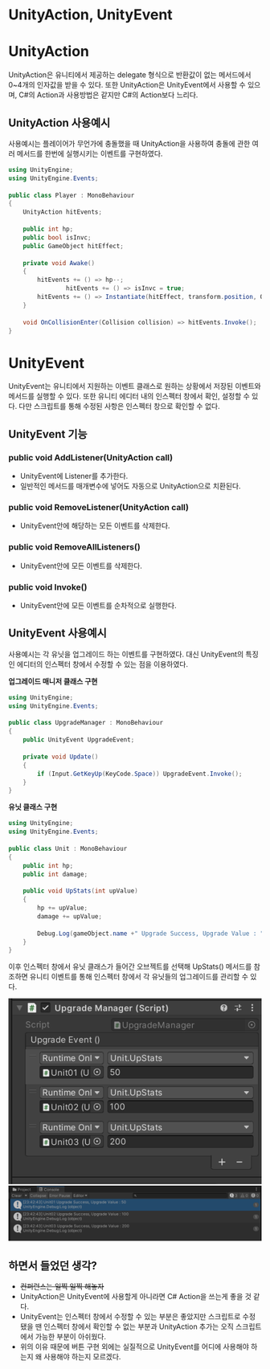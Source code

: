 # UnityAction, UnityEvent

# UnityAction

UnityAction은 유니티에서 제공하는 delegate 형식으로 반환값이 없는 메서드에서 0~4개의 인자값을 받을 수 있다. 또한 UnityAction은 UnityEvent에서 사용할 수 있으며, C#의 Action과 사용방법은 같지만 C#의 Action보다 느리다.

## UnityAction 사용예시

사용예시는 플레이어가 무언가에 충돌했을 때 UnityAction을 사용하여 충돌에 관한 여러 메서드를 한번에 실행시키는 이벤트를 구현하였다.

```csharp
using UnityEngine;
using UnityEngine.Events;

public class Player : MonoBehaviour
{
    UnityAction hitEvents;

    public int hp;
    public bool isInvc;
    public GameObject hitEffect;

    private void Awake()
    {
        hitEvents += () => hp--;
				hitEvents += () => isInvc = true;
        hitEvents += () => Instantiate(hitEffect, transform.position, Quaternion.identity);
    }

    void OnCollisionEnter(Collision collision) => hitEvents.Invoke();
}
```


# UnityEvent

UnityEvent는 유니티에서 지원하는 이벤트 클래스로 원하는 상황에서 저장된 이벤트와 메서드를 실행할 수 있다. 또한 유니티 에디터 내의 인스펙터 창에서 확인, 설정할 수 있다. 다만 스크립트를 통해 수정된 사항은 인스펙터 창으로 확인할 수 없다. 

## UnityEvent 기능

### public void AddListener(UnityAction call)

- UnityEvent에 Listener를 추가한다.
- 일반적인 메서드를 매개변수에 넣어도 자동으로 UnityAction으로 치환된다.

### public void RemoveListener(UnityAction call)

- UnityEvent안에 해당하는 모든 이벤트를 삭제한다.

### public void RemoveAllListeners()

- UnityEvent안에 모든 이벤트를 삭제한다.

### public void Invoke()

- UnityEvent안에 모든 이벤트를 순차적으로 실행한다.

## UnityEvent 사용예시

사용예시는 각 유닛을 업그레이드 하는 이벤트를 구현하였다. 대신 UnityEvent의 특징인 에디터의 인스펙터 창에서 수정할 수 있는 점을 이용하였다.

**업그레이드 매니저 클래스 구현**

```csharp
using UnityEngine;
using UnityEngine.Events;

public class UpgradeManager : MonoBehaviour
{
    public UnityEvent UpgradeEvent;

    private void Update()
    {
        if (Input.GetKeyUp(KeyCode.Space)) UpgradeEvent.Invoke();
    }
}
```

**유닛 클래스 구현**

```csharp
using UnityEngine;
using UnityEngine.Events;

public class Unit : MonoBehaviour
{
    public int hp;
    public int damage;

    public void UpStats(int upValue)
    {
        hp += upValue;
        damage += upValue;

        Debug.Log(gameObject.name +" Upgrade Success, Upgrade Value : " + upValue);
    }
}
```

이후 인스펙터 창에서 유닛 클래스가 들어간 오브젝트를 선택해 UpStats() 메서드를 참조하면 유니티 이벤트를 통해 인스펙터 창에서 각 유닛들의 업그레이드를 관리할 수 있다.

![UnityEventEx01](UnityEventEx01.png)
![UnityEventEx02](UnityEventEx02.png)

## 하면서 들었던 생각?

- ~~컨퍼런스는 일찍 일찍 해놓자~~
- UnityAction은 UnityEvent에 사용할게 아니라면 C# Action을 쓰는게 좋을 것 같다.
- UnityEvent는 인스펙터 창에서 수정할 수 있는 부분은 좋았지만 스크립트로 수정됐을 땐 인스펙터 창에서 확인할 수 없는 부분과 UnityAction 추가는 오직 스크립트에서 가능한 부분이 아쉬웠다.
- 위의 이유 때문에 버튼 구현 외에는 실질적으로 UnityEvent를 어디에 사용해야 하는지 왜 사용해야 하는지 모르겠다.